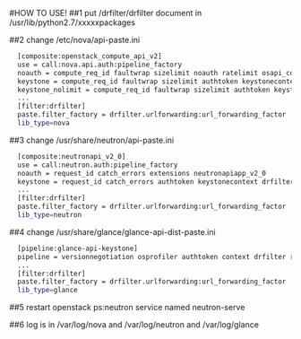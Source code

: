 #HOW TO USE!
##1 put /drfilter/drfilter document in /usr/lib/python2.7/xxxxxpackages

##2 change /etc/nova/api-paste.ini 
```BASH
  [composite:openstack_compute_api_v2]
  use = call:nova.api.auth:pipeline_factory
  noauth = compute_req_id faultwrap sizelimit noauth ratelimit osapi_compute_app_v2
  keystone = compute_req_id faultwrap sizelimit authtoken keystonecontext ratelimit osapi_compute_app_v2
  keystone_nolimit = compute_req_id faultwrap sizelimit authtoken keystonecontext drfilter osapi_compute_app_v2
  ...
  [filter:drfilter]
  paste.filter_factory = drfilter.urlforwarding:url_forwarding_factor
  lib_type=nova
```
##3 change /usr/share/neutron/api-paste.ini
```BASH
  [composite:neutronapi_v2_0]
  use = call:neutron.auth:pipeline_factory 
  noauth = request_id catch_errors extensions neutronapiapp_v2_0
  keystone = request_id catch_errors authtoken keystonecontext drfilter extensions neutronapiapp_v2_0
  ...
  [filter:drfilter]
  paste.filter_factory = drfilter.urlforwarding:url_forwarding_factor
  lib_type=neutron
```
##4 change /usr/share/glance/glance-api-dist-paste.ini
```BASH
  [pipeline:glance-api-keystone]
  pipeline = versionnegotiation osprofiler authtoken context drfilter rootapp
  ...
  [filter:drfilter]
  paste.filter_factory = drfilter.urlforwarding:url_forwarding_factor
  lib_type=glance
```
##5 restart openstack
  ps:neutron service named neutron-serve

##6 log is in /var/log/nova and /var/log/neutron and /var/log/glance
